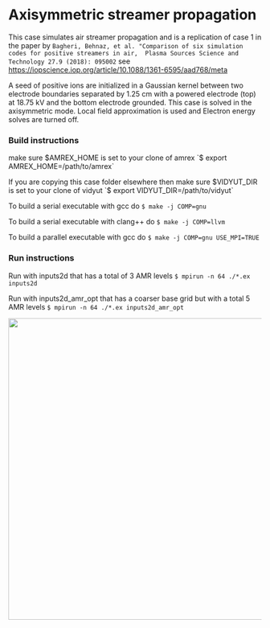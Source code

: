 # Axisymmetric streamer propagation

This case simulates air streamer propagation and is a 
replication of case 1 in the paper by
`Bagheri, Behnaz, et al. "Comparison of six simulation codes for positive streamers in air, 
Plasma Sources Science and Technology 27.9 (2018): 095002` 
see https://iopscience.iop.org/article/10.1088/1361-6595/aad768/meta

A seed of positive ions are initialized in a Gaussian kernel between 
two electrode boundaries separated by 1.25 cm with a powered electrode (top) 
at 18.75 kV and the bottom electrode grounded. 
This case is solved in the axisymmetric mode.
Local field approximation is used and Electron energy solves are turned off.

### Build instructions

make sure $AMREX_HOME is set to your clone of amrex
`$ export AMREX_HOME=/path/to/amrex`

If you are copying this case folder elsewhere then
make sure $VIDYUT_DIR is set to your clone of vidyut
`$ export VIDYUT_DIR=/path/to/vidyut`

To build a serial executable with gcc do
`$ make -j COMP=gnu`

To build a serial executable with clang++ do
`$ make -j COMP=llvm`

To build a parallel executable with gcc do
`$ make -j COMP=gnu USE_MPI=TRUE`

### Run instructions

Run with inputs2d that has a total of 3 AMR levels
`$ mpirun -n 64 ./*.ex inputs2d`

Run with inputs2d_amr_opt that has a coarser base grid 
but with a total 5 AMR levels
`$ mpirun -n 64 ./*.ex inputs2d_amr_opt`

<img src="https://github.com/user-attachments/assets/d0e73fa4-6d5c-44a2-a3db-483edcc0684a" width=600>


